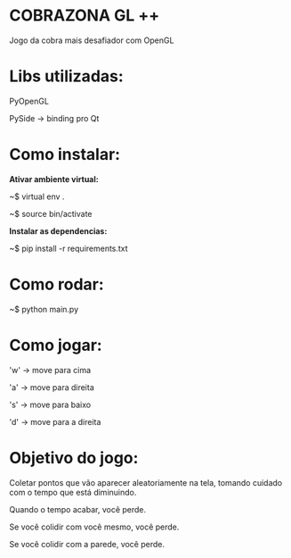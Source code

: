# COBRAZONA GL ++ 

Jogo da cobra mais desafiador com OpenGL

# Libs utilizadas:

PyOpenGL

PySide -> binding pro Qt


# Como instalar:

**Ativar ambiente virtual:**

~$ virtual env .

~$ source bin/activate

**Instalar as dependencias:**

~$ pip install -r requirements.txt

# Como rodar:

~$ python main.py

# Como jogar:

'w' -> move para cima

'a' -> move para direita

's' -> move para baixo

'd' -> move para a direita

# Objetivo do jogo:

Coletar pontos que vão aparecer aleatoriamente na tela, tomando cuidado com o tempo que está diminuindo.

Quando o tempo acabar, você perde.

Se você colidir com você mesmo, você perde.

Se você colidir com a parede, você perde.
